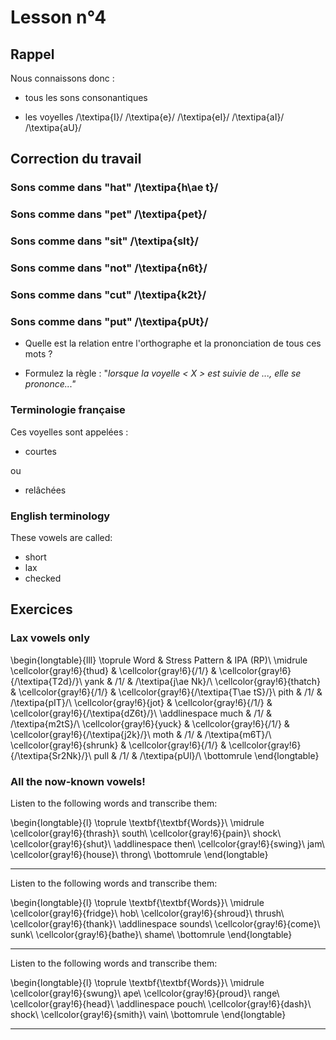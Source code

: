 # Lesson n°4



## Rappel

Nous connaissons donc :

* tous les sons consonantiques

* les voyelles /\textipa{I}/ /\textipa{e}/ /\textipa{eI}/ /\textipa{aI}/ /\textipa{aU}/



## Correction du travail



### Sons comme dans "hat" /\textipa{h\ae t}/





### Sons comme dans "pet" /\textipa{pet}/
 




### Sons comme dans "sit" /\textipa{sIt}/
 




### Sons comme dans "not" /\textipa{n6t}/
 




### Sons comme dans "cut" /\textipa{k2t}/
 




### Sons comme dans "put" /\textipa{pUt}/
 




* Quelle est la relation entre l'orthographe et la prononciation de tous ces mots ?

* Formulez la règle : "*lorsque la voyelle < X > est suivie de ..., elle se prononce..."*



### Terminologie française

Ces voyelles sont appelées :

* courtes

ou

* relâchées



### English terminology

These vowels are called:

* short
* lax
* checked



## Exercices

### Lax vowels only


\begin{longtable}{lll}
\toprule
Word & Stress Pattern & IPA (RP)\\
\midrule
\cellcolor{gray!6}{thud} & \cellcolor{gray!6}{/1/} & \cellcolor{gray!6}{/\textipa{T2d}/}\\
yank & /1/ & /\textipa{j\ae Nk}/\\
\cellcolor{gray!6}{thatch} & \cellcolor{gray!6}{/1/} & \cellcolor{gray!6}{/\textipa{T\ae tS}/}\\
pith & /1/ & /\textipa{pIT}/\\
\cellcolor{gray!6}{jot} & \cellcolor{gray!6}{/1/} & \cellcolor{gray!6}{/\textipa{dZ6t}/}\\
\addlinespace
much & /1/ & /\textipa{m2tS}/\\
\cellcolor{gray!6}{yuck} & \cellcolor{gray!6}{/1/} & \cellcolor{gray!6}{/\textipa{j2k}/}\\
moth & /1/ & /\textipa{m6T}/\\
\cellcolor{gray!6}{shrunk} & \cellcolor{gray!6}{/1/} & \cellcolor{gray!6}{/\textipa{Sr2Nk}/}\\
pull & /1/ & /\textipa{pUl}/\\
\bottomrule
\end{longtable}

### All the now-known vowels!

Listen to the following words and transcribe them:



 
\begin{longtable}{l}
\toprule
\textbf{\textbf{Words}}\\
\midrule
\cellcolor{gray!6}{thrash}\\
south\\
\cellcolor{gray!6}{pain}\\
shock\\
\cellcolor{gray!6}{shut}\\
\addlinespace
then\\
\cellcolor{gray!6}{swing}\\
jam\\
\cellcolor{gray!6}{house}\\
throng\\
\bottomrule
\end{longtable} 

---

Listen to the following words and transcribe them:



 
\begin{longtable}{l}
\toprule
\textbf{\textbf{Words}}\\
\midrule
\cellcolor{gray!6}{fridge}\\
hob\\
\cellcolor{gray!6}{shroud}\\
thrush\\
\cellcolor{gray!6}{thank}\\
\addlinespace
sounds\\
\cellcolor{gray!6}{come}\\
sunk\\
\cellcolor{gray!6}{bathe}\\
shame\\
\bottomrule
\end{longtable} 

---

Listen to the following words and transcribe them:



 
\begin{longtable}{l}
\toprule
\textbf{\textbf{Words}}\\
\midrule
\cellcolor{gray!6}{swung}\\
ape\\
\cellcolor{gray!6}{proud}\\
range\\
\cellcolor{gray!6}{head}\\
\addlinespace
pouch\\
\cellcolor{gray!6}{dash}\\
shock\\
\cellcolor{gray!6}{smith}\\
vain\\
\bottomrule
\end{longtable} 

---
